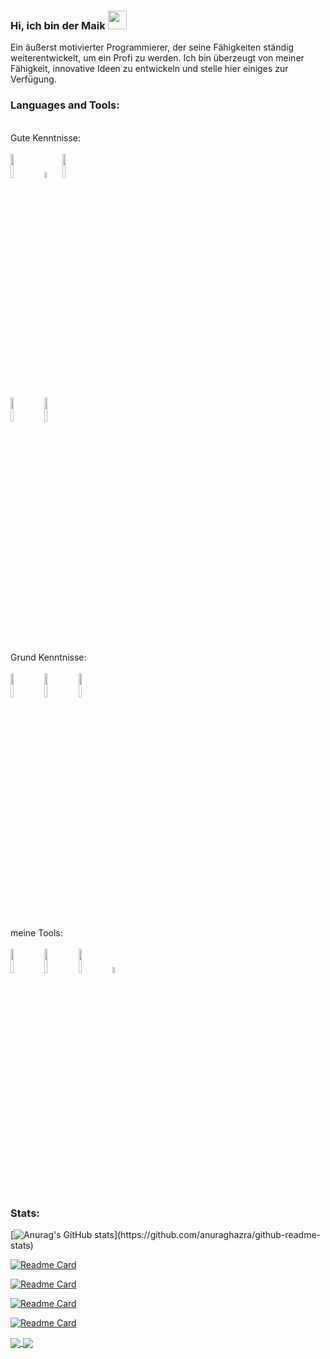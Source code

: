 ### Hi, ich bin der Maik   <img src="https://raw.githubusercontent.com/MartinHeinz/MartinHeinz/master/wave.gif" width="30px">

<p align="left"> Ein äußerst motivierter Programmierer, der seine Fähigkeiten ständig weiterentwickelt, um ein Profi zu werden. Ich bin überzeugt von meiner Fähigkeit, innovative Ideen zu entwickeln und stelle hier einiges zur Verfügung.

  
 
### Languages and Tools:


<p>  
  
  <!-- Your languages and tools. Be careful with the alignment. 
  You can use this sites to get logos: https://www.vectorlogo.zone or https://simpleicons.org/
  -->
  <br />
    Gute Kenntnisse:  <br />
    <br />
   <img width="10%" src="https://www.vectorlogo.zone/logos/java/java-ar21.svg">
   <img width="5%" src="https://simpleicons.org/icons/cplusplus.svg">
   
   <img width="10%" src="https://www.vectorlogo.zone/logos/php/php-ar21.svg">
    <br />
   <img width="10%" src="https://www.vectorlogo.zone/logos/w3_html5/w3_html5-ar21.svg">
   <img width="10%" src="https://www.vectorlogo.zone/logos/javascript/javascript-ar21.svg">
   <br />  
   <br />
   Grund Kenntnisse:  <br />
   <br />
   <img width="10%" src="https://www.vectorlogo.zone/logos/git-scm/git-scm-ar21.svg">
   
   <img width="10%" src="https://www.vectorlogo.zone/logos/python/python-ar21.svg">
   <img width="10%" src="https://www.vectorlogo.zone/logos/dotnet/dotnet-ar21.svg">
   
   <br />
   
   <br />
   meine Tools:  <br />
    <br />
   
   <img width="10%" src="https://www.vectorlogo.zone/logos/sqlite/sqlite-ar21.svg">
    
   <img width="10%" src="https://www.vectorlogo.zone/logos/docker/docker-ar21.svg">

   <img width="10%" src="https://www.vectorlogo.zone/logos/linux/linux-ar21.svg">
   <img width="5%" src="https://www.vectorlogo.zone/logos/apple/apple-icon.svg">
   
   
   
   <br />
</p>

### Stats:


[![Anurag's GitHub stats](https://github-readme-stats.vercel.app/api?username=MaikHo&show_icons=true&theme=dracula")](https://github.com/anuraghazra/github-readme-stats)

[![Readme Card](https://github-readme-stats.vercel.app/api/pin/?username=anuraghazra&repo=github-readme-stats&show_owner=true)](https://github.com/anuraghazra/github-readme-stats)

[![Readme Card](https://github-readme-stats.vercel.app/api/pin/?username=amwx&repo=FluentAvalonia&show_owner=true)](https://github.com/anuraghazra/github-readme-stats)

[![Readme Card](https://github-readme-stats.vercel.app/api/pin/?username=AvaloniaUI&repo=Avalonia&show_owner=true)](https://github.com/anuraghazra/github-readme-stats)

[![Readme Card](https://github-readme-stats.vercel.app/api/pin/?username=mysteryx93&repo=Modern.Net-Tutorial&show_owner=true)](https://github.com/anuraghazra/github-readme-stats)


<a href="https://github.com/anuraghazra/github-readme-stats">
  <img align="center" src="https://github-readme-stats.vercel.app/api/pin/?username=MaikHo&repo=github-readme-stats" />
</a>
<a href="https://github.com/anuraghazra/convoychat">
  <img align="center" src="https://github-readme-stats.vercel.app/api/pin/?username=MaikHo&repo=convoychat" />
</a>








